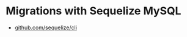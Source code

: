 # Migrations with Sequelize MySQL



- [github.com/sequelize/cli](https://github.com/sequelize/cli)
